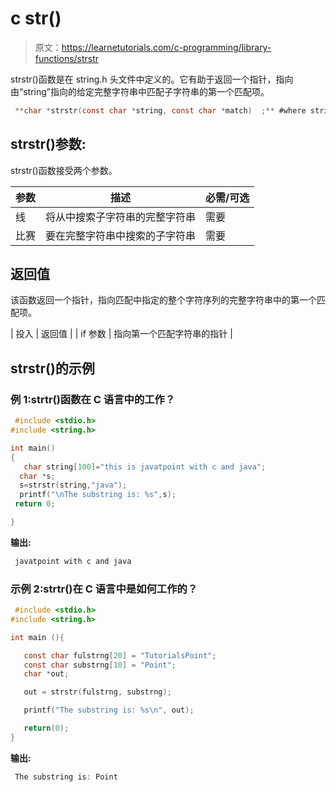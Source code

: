 # c str()

> 原文：<https://learnetutorials.com/c-programming/library-functions/strstr>

strstr()函数是在 string.h 头文件中定义的。它有助于返回一个指针，指向由“string”指向的给定完整字符串中匹配子字符串的第一个匹配项。

```c
 **char *strstr(const char *string, const char *match)  ;** #where string and match should be strings 

```

## strstr()参数:

strstr()函数接受两个参数。

| 参数 | 描述 | 必需/可选 |
| --- | --- | --- |
| 线 | 将从中搜索子字符串的完整字符串 | 需要 |
| 比赛 | 要在完整字符串中搜索的子字符串 | 需要 |

## 返回值

该函数返回一个指针，指向匹配中指定的整个字符序列的完整字符串中的第一个匹配项。

| 投入 | 返回值 |
| if 参数 | 指向第一个匹配字符串的指针 |

## strstr()的示例

### 例 1:strtr()函数在 C 语言中的工作？

```c
 #include <stdio.h>
#include <string.h>

int main()
{
   char string[100]="this is javatpoint with c and java";    
  char *s;    
  s=strstr(string,"java");    
  printf("\nThe substring is: %s",s);    
 return 0;    

} 

```

**输出:**

```c
 javatpoint with c and java 
```

### 示例 2:strtr()在 C 语言中是如何工作的？

```c
 #include <stdio.h>
#include <string.h>

int main (){

   const char fulstrng[20] = "TutorialsPoint";
   const char substrng[10] = "Point";
   char *out;

   out = strstr(fulstrng, substrng);

   printf("The substring is: %s\n", out);

   return(0);
} 

```

**输出:**

```c
 The substring is: Point 
```